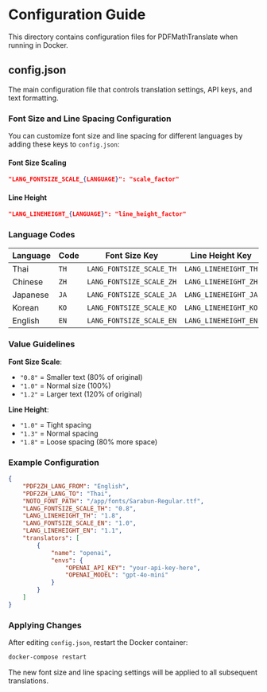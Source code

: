 # Configuration Guide

This directory contains configuration files for PDFMathTranslate when running in Docker.

## config.json

The main configuration file that controls translation settings, API keys, and text formatting.

### Font Size and Line Spacing Configuration

You can customize font size and line spacing for different languages by adding these keys to `config.json`:

#### Font Size Scaling
```json
"LANG_FONTSIZE_SCALE_{LANGUAGE}": "scale_factor"
```

#### Line Height 
```json
"LANG_LINEHEIGHT_{LANGUAGE}": "line_height_factor"
```

### Language Codes

| Language | Code | Font Size Key | Line Height Key |
|----------|------|---------------|-----------------|
| Thai | `TH` | `LANG_FONTSIZE_SCALE_TH` | `LANG_LINEHEIGHT_TH` |
| Chinese | `ZH` | `LANG_FONTSIZE_SCALE_ZH` | `LANG_LINEHEIGHT_ZH` |
| Japanese | `JA` | `LANG_FONTSIZE_SCALE_JA` | `LANG_LINEHEIGHT_JA` |
| Korean | `KO` | `LANG_FONTSIZE_SCALE_KO` | `LANG_LINEHEIGHT_KO` |
| English | `EN` | `LANG_FONTSIZE_SCALE_EN` | `LANG_LINEHEIGHT_EN` |

### Value Guidelines

**Font Size Scale**:
- `"0.8"` = Smaller text (80% of original)
- `"1.0"` = Normal size (100%)  
- `"1.2"` = Larger text (120% of original)

**Line Height**:
- `"1.0"` = Tight spacing
- `"1.3"` = Normal spacing
- `"1.8"` = Loose spacing (80% more space)

### Example Configuration

```json
{
    "PDF2ZH_LANG_FROM": "English",
    "PDF2ZH_LANG_TO": "Thai",
    "NOTO_FONT_PATH": "/app/fonts/Sarabun-Regular.ttf",
    "LANG_FONTSIZE_SCALE_TH": "0.8",
    "LANG_LINEHEIGHT_TH": "1.8",
    "LANG_FONTSIZE_SCALE_EN": "1.0",
    "LANG_LINEHEIGHT_EN": "1.1",
    "translators": [
        {
            "name": "openai",
            "envs": {
                "OPENAI_API_KEY": "your-api-key-here",
                "OPENAI_MODEL": "gpt-4o-mini"
            }
        }
    ]
}
```

### Applying Changes

After editing `config.json`, restart the Docker container:

```bash
docker-compose restart
```

The new font size and line spacing settings will be applied to all subsequent translations.